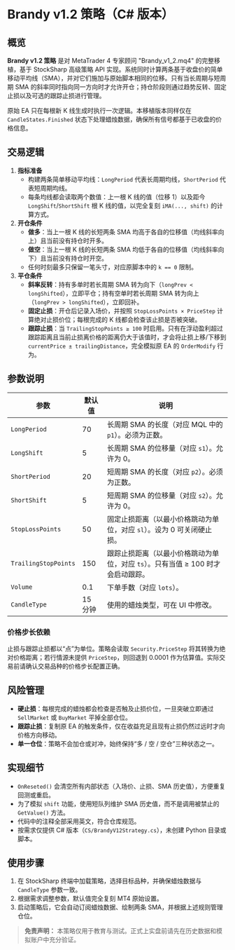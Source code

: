 # Brandy v1.2 策略（C# 版本）

## 概览
**Brandy v1.2 策略** 是对 MetaTrader 4 专家顾问 "Brandy_v1_2.mq4" 的完整移植，基于 StockSharp 高级策略 API 实现。系统同时计算两条基于收盘价的简单移动平均线（SMA），并对它们施加与原始脚本相同的位移。只有当长周期与短周期 SMA 的斜率同时指向同一方向时才允许开仓；持仓阶段则通过趋势反转、固定止损以及可选的跟踪止损进行管理。

原始 EA 只在每根新 K 线生成时执行一次逻辑。本移植版本同样仅在 `CandleStates.Finished` 状态下处理蜡烛数据，确保所有信号都基于已收盘的价格信息。

## 交易逻辑
1. **指标准备**
   - 构建两条简单移动平均线：`LongPeriod` 代表长周期均线，`ShortPeriod` 代表短周期均线。
   - 每条均线都会读取两个数值：上一根 K 线的值（位移 1）以及距今 `LongShift`/`ShortShift` 根 K 线的值，以完全复刻 `iMA(..., shift)` 的计算方式。
2. **开仓条件**
   - **做多**：当上一根 K 线的长短两条 SMA 均高于各自的位移值（均线斜率向上）且当前没有持仓时开多。
   - **做空**：当上一根 K 线的长短两条 SMA 均低于各自的位移值（均线斜率向下）且当前没有持仓时开空。
   - 任何时刻最多只保留一笔头寸，对应原脚本中的 `k == 0` 限制。
3. **平仓条件**
   - **斜率反转**：持有多单时若长周期 SMA 转为向下（`longPrev < longShifted`），立即平仓；持有空单时若长周期 SMA 转为向上（`longPrev > longShifted`），立即回补。
   - **固定止损**：开仓后记录入场价，并按照 `StopLossPoints × PriceStep` 计算绝对止损价位；每根完成的 K 线都会检查该止损是否被突破。
   - **跟踪止损**：当 `TrailingStopPoints ≥ 100` 时启用。只有在浮动盈利超过跟踪距离且当前止损离价格的距离仍大于该值时，才会将止损上移/下移到 `currentPrice ± trailingDistance`，完全模拟原 EA 的 `OrderModify` 行为。

## 参数说明
| 参数 | 默认值 | 说明 |
|------|--------|------|
| `LongPeriod` | 70 | 长周期 SMA 的长度（对应 MQL 中的 `p1`）。必须为正数。 |
| `LongShift` | 5 | 长周期 SMA 的位移量（对应 `s1`）。允许为 0。 |
| `ShortPeriod` | 20 | 短周期 SMA 的长度（对应 `p2`）。必须为正数。 |
| `ShortShift` | 5 | 短周期 SMA 的位移量（对应 `s2`）。允许为 0。 |
| `StopLossPoints` | 50 | 固定止损距离（以最小价格跳动为单位，对应 `sl`）。设为 0 可关闭硬止损。 |
| `TrailingStopPoints` | 150 | 跟踪止损距离（以最小价格跳动为单位，对应 `ts`）。只有当值 ≥ 100 时才会启动跟踪。 |
| `Volume` | 0.1 | 下单手数（对应 `lots`）。 |
| `CandleType` | 15 分钟 | 使用的蜡烛类型，可在 UI 中修改。 |

### 价格步长依赖
止损与跟踪止损都以“点”为单位。策略会读取 `Security.PriceStep` 将其转换为绝对价格距离；若行情源未提供 `PriceStep`，则回退到 0.0001 作为估算值。实际交易前请确认交易品种的价格步长配置正确。

## 风险管理
- **硬止损**：每根完成的蜡烛都会检查是否触及止损价位，一旦突破立即通过 `SellMarket` 或 `BuyMarket` 平掉全部仓位。
- **跟踪止损**：复制原 EA 的触发条件，仅在收益充足且现有止损仍然过远时才向价格方向移动。
- **单一仓位**：策略不会加仓或对冲，始终保持“多 / 空 / 空仓”三种状态之一。

## 实现细节
- `OnReseted()` 会清空所有内部状态（入场价、止损、SMA 历史值），方便重复回测或重启。
- 为了模拟 `shift` 功能，使用短队列维护 SMA 历史值，而不是调用被禁止的 `GetValue()` 方法。
- 代码中的注释全部采用英文，符合仓库规范。
- 按需求仅提供 C# 版本（`CS/BrandyV12Strategy.cs`），未创建 Python 目录或脚本。

## 使用步骤
1. 在 StockSharp 终端中加载策略，选择目标品种，并确保蜡烛数据与 `CandleType` 参数一致。
2. 根据需求调整参数，默认值完全复刻 MT4 原始设置。
3. 启动策略后，它会自动订阅蜡烛数据、绘制两条 SMA，并根据上述规则管理仓位。

> **免责声明：** 本策略仅用于教育与测试。正式上实盘前请先在历史数据和模拟账户中充分验证。
